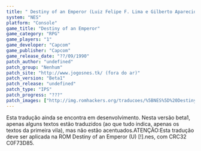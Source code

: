 ```yaml
---
title: " Destiny of an Emperor (Luiz Felipe F. Lima e Gilberto Aparecido)"
system: "NES"
platform: "Console"
game_title: "Destiny of an Emperor"
game_category: "RPG"
game_players: "1"
game_developer: "Capcom"
game_publisher: "Capcom"
game_release_date: "??/09/1990"
patch_author: "undefined"
patch_group: "Nenhum"
patch_site: "http://www.jogosnes.tk/ (fora do ar)"
patch_version: "Beta1"
patch_release: "undefined"
patch_type: "IPS"
patch_progress: "???"
patch_images: ["http://img.romhackers.org/traducoes/%5BNES%5D%20Destiny%20of%20an%20Emperor%20-%20Luiz%20Felipe%20F.%20Lima%20e%20Gilberto%20Aparecido%20-%201.png","http://img.romhackers.org/traducoes/%5BNES%5D%20Destiny%20of%20an%20Emperor%20-%20Luiz%20Felipe%20F.%20Lima%20e%20Gilberto%20Aparecido%20-%202.png","http://img.romhackers.org/traducoes/%5BNES%5D%20Destiny%20of%20an%20Emperor%20-%20Luiz%20Felipe%20F.%20Lima%20e%20Gilberto%20Aparecido%20-%203.png"]
---
```

Esta tradução ainda se encontra em desenvolvimento. Nesta versão beta1, apenas alguns textos estão traduzidos (ao que tudo indica, apenas os textos da primeira vila), mas não estão acentuados.ATENÇÃO:Esta tradução deve ser aplicada na ROM Destiny of an Emperor (U) [!].nes, com CRC32 C0F73D85.